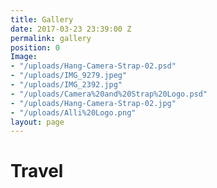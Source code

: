```yaml
---
title: Gallery
date: 2017-03-23 23:39:00 Z
permalink: gallery
position: 0
Image:
- "/uploads/Hang-Camera-Strap-02.psd"
- "/uploads/IMG_9279.jpeg"
- "/uploads/IMG_2392.jpg"
- "/uploads/Camera%20and%20Strap%20Logo.psd"
- "/uploads/Hang-Camera-Strap-02.jpg"
- "/uploads/Alli%20Logo.png"
layout: page
---
```


# Travel